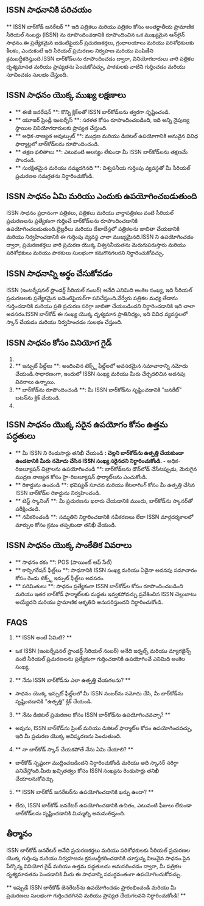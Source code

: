 ## ISSN సాధనానికి పరిచయం

** ISSN బార్‌కోడ్ జనరేటర్ ** ఇది పత్రికలు మరియు పత్రికల కోసం అంతర్జాతీయ ప్రామాణిక సీరియల్ నంబర్లు (ISSN) ను రూపొందించడానికి రూపొందించిన ఒక ముఖ్యమైన ఆన్‌లైన్ సాధనం.ఈ ప్రత్యేకమైన ఐడెంటిఫైయర్ ప్రచురణకర్తలు, గ్రంథాలయాలు మరియు పరిశోధకులకు కీలకం, ఎందుకంటే ఇది సీరియల్ ప్రచురణల నిర్వహణ మరియు పంపిణీని క్రమబద్ధీకరిస్తుంది.ISSN బార్‌కోడ్‌లను రూపొందించడం ద్వారా, వినియోగదారులు వారి పత్రికల దృశ్యమానత మరియు ప్రాప్యతను పెంచుకోవచ్చు, పాఠకులకు వాటిని గుర్తించడం మరియు సూచించడం సులభం చేస్తుంది.

## ISSN సాధనం యొక్క ముఖ్య లక్షణాలు

- ** ఈజీ జనరేషన్ **: కొన్ని క్లిక్‌లతో ISSN బార్‌కోడ్‌లను త్వరగా సృష్టించండి.
- ** యూజర్ ఫ్రెండ్లీ ఇంటర్ఫేస్ **: సరళత కోసం రూపొందించబడింది, ఇది అన్ని నైపుణ్య స్థాయిల వినియోగదారులకు ప్రాప్యత చేస్తుంది.
- ** అధిక-నాణ్యత అవుట్పుట్ **: ముద్రణ మరియు డిజిటల్ ఉపయోగానికి అనువైన వివిధ ఫార్మాట్లలో బార్‌కోడ్‌లను రూపొందించండి.
- ** తక్షణ ఫలితాలు **: ఎటువంటి ఆలస్యం లేకుండా మీ ISSN బార్‌కోడ్‌లను తక్షణమే పొందండి.
- ** సురక్షితమైన మరియు నమ్మదగినది **: విశ్వసనీయ గుర్తింపు వ్యవస్థతో మీ సీరియల్ ప్రచురణల సమగ్రతను నిర్ధారించుకోండి.

## ISSN సాధనం ఏమి మరియు ఎందుకు ఉపయోగించబడుతుంది

ISSN సాధనం ప్రధానంగా పత్రికలు, పత్రికలు మరియు వార్తాపత్రికలు వంటి సీరియల్ ప్రచురణలను ప్రత్యేకంగా గుర్తించే బార్‌కోడ్‌లను రూపొందించడానికి ఉపయోగించబడుతుంది.లైబ్రరీలు మరియు డేటాబేస్లలో పత్రికలను జాబితా చేయడానికి మరియు నిర్వహించడానికి ఈ గుర్తింపు వ్యవస్థ చాలా ముఖ్యమైనది.ISSN ని ఉపయోగించడం ద్వారా, ప్రచురణకర్తలు వారి ప్రచురణ యొక్క విశ్వసనీయతను మెరుగుపరుస్తారు మరియు పరిశోధకులు మరియు పాఠకులు సులభంగా కనుగొనగలరని నిర్ధారించుకోవచ్చు.

## ISSN సాధనాన్ని అర్థం చేసుకోవడం

ISSN (ఇంటర్నేషనల్ స్టాండర్డ్ సీరియల్ నంబర్) అనేది ఎనిమిది అంకెల సంఖ్య, ఇది సీరియల్ ప్రచురణలకు ప్రత్యేకమైన ఐడెంటిఫైయర్‌గా పనిచేస్తుంది.వేర్వేరు పత్రికల మధ్య తేడాను గుర్తించడానికి మరియు ప్రతి ప్రచురణ సరిగ్గా జాబితా చేయబడిందని నిర్ధారించడానికి ఇది చాలా అవసరం.ISSN బార్‌కోడ్ ఈ సంఖ్య యొక్క దృశ్యమాన ప్రాతినిధ్యం, ఇది వివిధ వ్యవస్థలలో స్కాన్ చేయడం మరియు నిర్వహించడం సులభం చేస్తుంది.

## ISSN సాధనం కోసం వినియోగ గైడ్

1.
2. ** ఇన్పుట్ ఫీల్డ్‌లు **: అందించిన టెక్స్ట్ ఫీల్డ్‌లలో అవసరమైన సమాచారాన్ని నమోదు చేయండి.సాధారణంగా, ఇందులో ISSN సంఖ్య మరియు మీరు చేర్చదలిచిన అదనపు వివరాలు ఉన్నాయి.
3. ** బార్‌కోడ్‌ను రూపొందించండి **: మీ ISSN బార్‌కోడ్‌ను సృష్టించడానికి "జనరేట్" బటన్‌ను క్లిక్ చేయండి.
4.

## ISSN సాధనం యొక్క సరైన ఉపయోగం కోసం ఉత్తమ పద్ధతులు

- ** మీ ISSN ని రెండుసార్లు తనిఖీ చేయండి **: చెల్లని బార్‌కోడ్‌ను ఉత్పత్తి చేయకుండా ఉండటానికి మీరు నమోదు చేసిన ISSN సంఖ్య సరైనదని నిర్ధారించుకోండి.
-** అధిక-రిజల్యూషన్ చిత్రాలను ఉపయోగించండి **: బార్‌కోడ్‌లను డౌన్‌లోడ్ చేసేటప్పుడు, మెరుగైన ముద్రణ నాణ్యత కోసం హై-రిజల్యూషన్ ఫార్మాట్‌లను ఎంచుకోండి.
- ** రికార్డును ఉంచండి **: భవిష్యత్ సూచన మరియు కేటలాగింగ్ కోసం మీ ఉత్పత్తి చేసిన ISSN బార్‌కోడ్‌ల రికార్డును నిర్వహించండి.
- ** టెస్ట్ స్కానింగ్ **: మీ ప్రచురణను ఖరారు చేయడానికి ముందు, బార్‌కోడ్‌ను స్కానర్‌తో పరీక్షించండి.
- ** నవీకరించండి **: సమ్మతిని నిర్ధారించడానికి నవీకరణలు లేదా ISSN మార్గదర్శకాలలో మార్పుల కోసం క్రమం తప్పకుండా తనిఖీ చేయండి.

## ISSN సాధనం యొక్క సాంకేతిక వివరాలు

- ** సాధనం రకం **: POS (పాయింట్ ఆఫ్ సేల్)
- ** కాన్ఫిగరేషన్ ఫీల్డ్‌లు **: సాధనానికి ISSN సంఖ్య మరియు ఏదైనా అదనపు సమాచారం కోసం రెండు టెక్స్ట్ ఇన్పుట్ ఫీల్డ్‌లు అవసరం.
- ** పరిమితులు **: సాధనం ప్రత్యేకంగా ISSN బార్‌కోడ్‌ల కోసం రూపొందించబడింది మరియు ఇతర బార్‌కోడ్ ఫార్మాట్‌లకు మద్దతు ఇవ్వకపోవచ్చు.ప్రవేశించిన ISSN చెల్లుబాటు అయ్యేదని మరియు ప్రామాణిక ఆకృతిని అనుసరిస్తుందని నిర్ధారించుకోండి.

## FAQS

1. ** ISSN అంటే ఏమిటి? **
- ఒక ISSN (ఇంటర్నేషనల్ స్టాండర్డ్ సీరియల్ నంబర్) అనేది జర్నల్స్ మరియు మ్యాగజైన్స్ వంటి సీరియల్ ప్రచురణలను ప్రత్యేకంగా గుర్తించడానికి ఉపయోగించే ఎనిమిది అంకెల సంఖ్య.

2. ** నేను ISSN బార్‌కోడ్‌ను ఎలా ఉత్పత్తి చేయగలను? **
- సాధనం యొక్క ఇన్పుట్ ఫీల్డ్‌లలో మీ ISSN నంబర్‌ను నమోదు చేసి, మీ బార్‌కోడ్‌ను సృష్టించడానికి "ఉత్పత్తి" క్లిక్ చేయండి.

3. ** నేను డిజిటల్ ప్రచురణల కోసం ISSN బార్‌కోడ్‌ను ఉపయోగించవచ్చా? **
- అవును, ISSN బార్‌కోడ్‌ను ప్రింట్ మరియు డిజిటల్ ఫార్మాట్‌ల కోసం ఉపయోగించవచ్చు, ఇది మీ ప్రచురణ యొక్క ఆవిష్కరణను పెంచుతుంది.

4. ** నా బార్‌కోడ్ స్కాన్ చేయకపోతే నేను ఏమి చేయాలి? **
- బార్‌కోడ్ స్పష్టంగా ముద్రించబడిందని నిర్ధారించుకోండి మరియు అది స్కానర్ సరిగ్గా పనిచేస్తోంది.మీరు ఖచ్చితత్వం కోసం ISSN సంఖ్యను రెండుసార్లు తనిఖీ చేయాలనుకోవచ్చు.

5. ** ISSN బార్‌కోడ్ జనరేటర్‌ను ఉపయోగించడానికి ఖర్చు ఉందా? **
- లేదు, ISSN బార్‌కోడ్ జనరేటర్ ఉపయోగించడానికి ఉచితం, ఎటువంటి ఫీజులు లేకుండా బార్‌కోడ్‌లను సృష్టించడానికి మిమ్మల్ని అనుమతిస్తుంది.

## తీర్మానం

ISSN బార్‌కోడ్ జనరేటర్ అనేది ప్రచురణకర్తలు మరియు పరిశోధకులకు సీరియల్ ప్రచురణల యొక్క గుర్తింపు మరియు నిర్వహణను క్రమబద్ధీకరించడానికి చూస్తున్న విలువైన సాధనం.పైన పేర్కొన్న వినియోగ గైడ్ మరియు ఉత్తమ పద్ధతులను అనుసరించడం ద్వారా, మీ పత్రికల దృశ్యమానతను పెంచడానికి మీరు ఈ సాధనాన్ని సమర్థవంతంగా ఉపయోగించుకోవచ్చు.

** ఇప్పుడే ISSN బార్‌కోడ్ జెనరేటర్‌ను ఉపయోగించడం ప్రారంభించండి మరియు మీ ప్రచురణలు సులభంగా గుర్తించదగినవి మరియు ప్రాప్యత చేయగలవని నిర్ధారించుకోండి! **